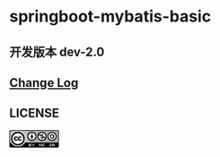 # springboot-mybatis-basic

## 开发版本 dev-2.0

## [Change Log](change_log.md)

## LICENSE

![](LICENSE.png)